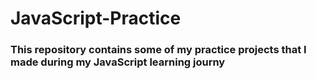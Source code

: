 # JavaScript-Practice

### This repository contains some of my practice projects that I made during my JavaScript learning journy